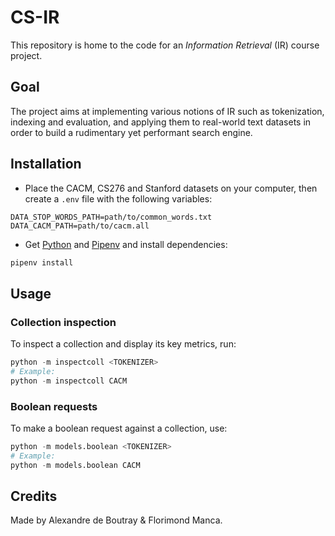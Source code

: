# CS-IR

This repository is home to the code for an _Information Retrieval_ (IR) course project.

## Goal

The project aims at implementing various notions of IR such as tokenization, indexing and evaluation, and applying them to real-world text datasets in order to build a rudimentary yet performant search engine.

## Installation

- Place the CACM, CS276 and Stanford datasets on your computer, then create a `.env` file with the following variables:

```dotenv
DATA_STOP_WORDS_PATH=path/to/common_words.txt
DATA_CACM_PATH=path/to/cacm.all
```

- Get [Python](3.6+) and [Pipenv] and install dependencies:

```bash
pipenv install
```

## Usage

### Collection inspection

To inspect a collection and display its key metrics, run:

```python
python -m inspectcoll <TOKENIZER>
# Example:
python -m inspectcoll CACM
```

### Boolean requests

To make a boolean request against a collection, use:

```python
python -m models.boolean <TOKENIZER>
# Example:
python -m models.boolean CACM
```

## Credits

Made by Alexandre de Boutray & Florimond Manca.

[python]: https://www.python.org
[pipenv]: https://pipenv.readthedocs.io
